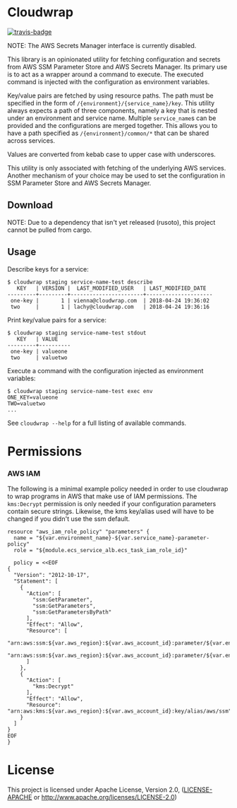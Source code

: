 # Cloudwrap

<a href="https://travis-ci.org/scirner22/cloudwrap" title="Travis Build Status"><img src="https://travis-ci.org/scirner22/cloudwrap.svg?branch=master" alt="travis-badge"></img></a>

NOTE: The AWS Secrets Manager interface is currently disabled.

This library is an opinionated utility for fetching configuration and secrets from
AWS SSM Parameter Store and AWS Secrets Manager. Its primary use is to act as a wrapper
around a command to execute. The executed command is injected with the configuration as
environment variables.

Key/value pairs are fetched by using resource paths. The path must be specified in the form of
`/{environment}/{service_name}/key`. This utility always expects a path of three components,
namely a key that is nested under an environment and service name. Multiple `service_name`s can
be provided and the configurations are merged together. This allows you to have a path specified
as `/{environment}/common/*` that can be shared across services.

Values are converted from kebab case to upper case with underscores.

This utility is only associated with fetching of the underlying AWS services. Another mechanism
of your choice may be used to set the configuration in SSM Parameter Store and AWS Secrets
Manager.

## Download

NOTE: Due to a dependency that isn't yet released (rusoto), this project cannot be pulled from cargo.

## Usage

Describe keys for a service:

```
$ cloudwrap staging service-name-test describe
   KEY   | VERSION |  LAST_MODIFIED_USER   | LAST_MODIFIED_DATE
---------+---------+-----------------------+---------------------
 one-key |       1 | vienna@cloudwrap.com  | 2018-04-24 19:36:02
 two     |       1 | lachy@cloudwrap.com   | 2018-04-24 19:36:16
```

Print key/value pairs for a service:

```
$ cloudwrap staging service-name-test stdout
   KEY   | VALUE
---------+----------
 one-key | valueone
 two     | valuetwo

```

Execute a command with the configuration injected as environment variables:

```
$ cloudwrap staging service-name-test exec env
ONE_KEY=valueone
TWO=valuetwo
...
```

See `cloudwrap --help` for a full listing of available commands.

# Permissions

### AWS IAM

The following is a minimal example policy needed in order to use cloudwrap to wrap
programs in AWS that make use of IAM permissions. The `kms:Decrypt` permission is only needed
if your configuration parameters contain secure strings. Likewise, the kms key/alias used will have
to be changed if you didn't use the ssm default.

```
resource "aws_iam_role_policy" "parameters" {
  name = "${var.environment_name}-${var.service_name}-parameter-policy"
  role = "${module.ecs_service_alb.ecs_task_iam_role_id}"

  policy = <<EOF
{
  "Version": "2012-10-17",
  "Statement": [
    {
      "Action": [
        "ssm:GetParameter",
        "ssm:GetParameters",
        "ssm:GetParametersByPath"
      ],
      "Effect": "Allow",
      "Resource": [
        "arn:aws:ssm:${var.aws_region}:${var.aws_account_id}:parameter/${var.environment_name}/${var.service_name}/*",
        "arn:aws:ssm:${var.aws_region}:${var.aws_account_id}:parameter/${var.environment_name}/common/*",
      ]
    },
    {
      "Action": [
        "kms:Decrypt"
      ],
      "Effect": "Allow",
      "Resource": "arn:aws:kms:${var.aws_region}:${var.aws_account_id}:key/alias/aws/ssm"
    }
  ]
}
EOF
}
```

# License

This project is licensed under Apache License, Version 2.0, ([LICENSE-APACHE](LICENSE-APACHE) or
   http://www.apache.org/licenses/LICENSE-2.0)

